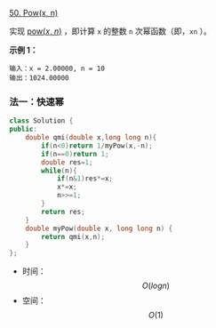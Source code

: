 [50. Pow(x, n)](https://leetcode.cn/problems/powx-n/)

实现 [pow(*x*, *n*)](https://www.cplusplus.com/reference/valarray/pow/) ，即计算 `x` 的整数 `n` 次幂函数（即，`xn` ）。

**示例 1：**

```
输入：x = 2.00000, n = 10
输出：1024.00000
```



### 法一：快速幂

```cpp
class Solution {
public:
    double qmi(double x,long long n){
        if(n<0)return 1/myPow(x,-n);
        if(n==0)return 1;
        double res=1;
        while(n){
            if(n&1)res*=x;
            x*=x;
            n>>=1;
        }
        return res;
    }
    double myPow(double x, long long n) {
        return qmi(x,n);
    }
};
```

- 时间：$$O(logn)$$
- 空间：$$O(1)$$

